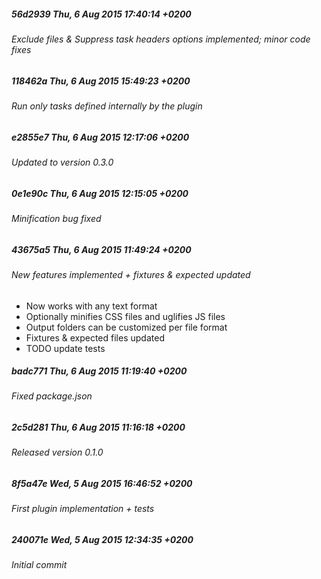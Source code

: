 ##### 56d2939 Thu, 6 Aug 2015 17:40:14 +0200 
 ###### Exclude files & Suppress task headers options implemented; minor code fixes 
 
##### 118462a Thu, 6 Aug 2015 15:49:23 +0200 
 ###### Run only tasks defined internally by the plugin 
 
##### e2855e7 Thu, 6 Aug 2015 12:17:06 +0200 
 ###### Updated to version 0.3.0 
 
##### 0e1e90c Thu, 6 Aug 2015 12:15:05 +0200 
 ###### Minification bug fixed 
 
##### 43675a5 Thu, 6 Aug 2015 11:49:24 +0200 
 ###### New features implemented + fixtures & expected updated 
 - Now works with any text format
- Optionally minifies CSS files and uglifies JS files
- Output folders can be customized per file format
- Fixtures & expected files updated
- TODO update tests

##### badc771 Thu, 6 Aug 2015 11:19:40 +0200 
 ###### Fixed package.json 
 
##### 2c5d281 Thu, 6 Aug 2015 11:16:18 +0200 
 ###### Released version 0.1.0 
 
##### 8f5a47e Wed, 5 Aug 2015 16:46:52 +0200 
 ###### First plugin implementation + tests 
 
##### 240071e Wed, 5 Aug 2015 12:34:35 +0200 
 ###### Initial commit 
 
